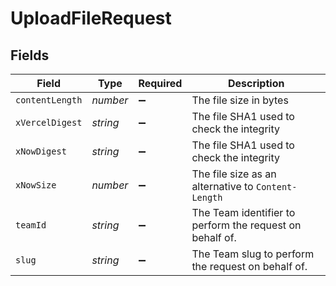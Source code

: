 # UploadFileRequest


## Fields

| Field                                                    | Type                                                     | Required                                                 | Description                                              |
| -------------------------------------------------------- | -------------------------------------------------------- | -------------------------------------------------------- | -------------------------------------------------------- |
| `contentLength`                                          | *number*                                                 | :heavy_minus_sign:                                       | The file size in bytes                                   |
| `xVercelDigest`                                          | *string*                                                 | :heavy_minus_sign:                                       | The file SHA1 used to check the integrity                |
| `xNowDigest`                                             | *string*                                                 | :heavy_minus_sign:                                       | The file SHA1 used to check the integrity                |
| `xNowSize`                                               | *number*                                                 | :heavy_minus_sign:                                       | The file size as an alternative to `Content-Length`      |
| `teamId`                                                 | *string*                                                 | :heavy_minus_sign:                                       | The Team identifier to perform the request on behalf of. |
| `slug`                                                   | *string*                                                 | :heavy_minus_sign:                                       | The Team slug to perform the request on behalf of.       |